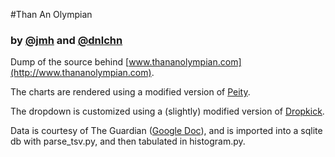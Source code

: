 #Than An Olympian
### by [@jmh](http://www.twitter.com/jmh) and [@dnlchn](http://www.twitter.com/dnlchn)

Dump of the source behind [www.thananolympian.com](http://www.thananolympian.com).

The charts are rendered using a modified version of [Peity](http://benpickles.github.com/peity/).

The dropdown is customized using a (slightly) modified version of [Dropkick](http://jamielottering.github.com/DropKick/).

Data is courtesy of The Guardian ([Google Doc](https://docs.google.com/spreadsheet/lv?key=0AonYZs4MzlZbdHJ2TjFrNTNEVURFWkxtdHl6bm50YlE)), and is imported into a sqlite db with parse_tsv.py, and then tabulated in histogram.py.
